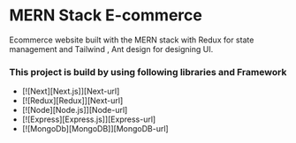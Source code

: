 # MERN Stack E-commerce
 Ecommerce website built with the MERN stack with Redux for state management and Tailwind , Ant design for designing UI.

 ### This project is build by using following libraries and Framework
 * [![Next][Next.js]][Next-url]
* [![Redux][Redux]][Next-url]
* [![Node][Node.js]][Node-url]
* [![Express][Express.js]][Express-url]
* [![MongoDb][MongoDB]][MongoDB-url]




